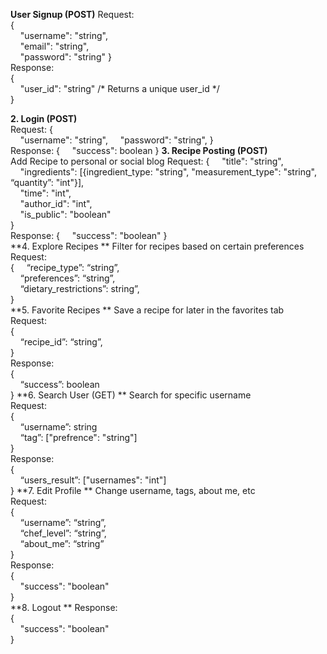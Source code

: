 **User Signup (POST)**
   Request:  
   {  
   &nbsp;&nbsp;&nbsp;&nbsp;"username": "string",  
   &nbsp;&nbsp;&nbsp;&nbsp;"email": "string",  
   &nbsp;&nbsp;&nbsp;&nbsp;"password": "string" 
   }  
   Response:  
  {  
   &nbsp;&nbsp;&nbsp;&nbsp;"user_id": "string" /* Returns a unique user_id */  
   }
     
**2. Login (POST)**  
   Request:
   {  
   &nbsp;&nbsp;&nbsp;&nbsp;"username": "string",
   &nbsp;&nbsp;&nbsp;&nbsp;"password": "string",
   }  
   Response:
   {
   &nbsp;&nbsp;&nbsp;&nbsp;"success": boolean
   }
**3. Recipe Posting (POST)**  
   Add Recipe to personal or social blog
   Request:
   {
   &nbsp;&nbsp;&nbsp;&nbsp;"title": "string",  
   &nbsp;&nbsp;&nbsp;&nbsp;"ingredients": [{ingredient_type: "string", "measurement_type": "string", “quantity”: "int"}],  
   &nbsp;&nbsp;&nbsp;&nbsp;"time": "int",  
   &nbsp;&nbsp;&nbsp;&nbsp;"author_id": "int",  
   &nbsp;&nbsp;&nbsp;&nbsp;"is_public": "boolean"  
   }  
   Response:
   {
   &nbsp;&nbsp;&nbsp;&nbsp;"success": "boolean"
   }  
**4. Explore Recipes  **
   Filter for recipes based on certain preferences
   Request:  
   {
   &nbsp;&nbsp;&nbsp;&nbsp;“recipe_type”: “string”,  
   &nbsp;&nbsp;&nbsp;&nbsp;“preferences”: “string”,  
   &nbsp;&nbsp;&nbsp;&nbsp;“dietary_restrictions”: string”,  
   }  
**5. Favorite Recipes  **
   Save a recipe for later in the favorites tab  
   Request:  
   {  
   &nbsp;&nbsp;&nbsp;&nbsp;“recipe_id”: “string”,  
   }  
   Response:  
   {  
   &nbsp;&nbsp;&nbsp;&nbsp;“success”: boolean  
   }
**6. Search User (GET)  **
   Search for specific username  
   Request:  
   {  
    &nbsp;&nbsp;&nbsp;&nbsp;“username”: string  
    &nbsp;&nbsp;&nbsp;&nbsp;“tag”: ["prefrence": "string"]  
   }  
   Response:  
   {  
    &nbsp;&nbsp;&nbsp;&nbsp;“users_result”: ["usernames": "int"]  
   }
**7. Edit Profile   **
   Change username, tags, about me, etc  
   Request:  
   {  
   &nbsp;&nbsp;&nbsp;&nbsp;“username”: “string”,  
   &nbsp;&nbsp;&nbsp;&nbsp;“chef_level”: “string”,  
   &nbsp;&nbsp;&nbsp;&nbsp;“about_me”: “string”  
   }  
   Response:  
   {  
   &nbsp;&nbsp;&nbsp;&nbsp;"success": "boolean"  
   }  
**8. Logout  **
   Response:  
   {  
    &nbsp;&nbsp;&nbsp;&nbsp;"success": "boolean"  
   }  



        
